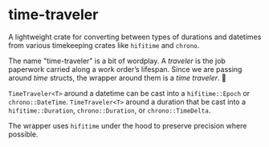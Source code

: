 # time-traveler
A lightweight crate for converting between types of durations and datetimes from
various timekeeping crates like `hifitime` and `chrono`.

The name "time-traveler" is a bit of wordplay. A _traveler_ is the job paperwork
carried along a work order’s lifespan. Since we are passing around _time_
structs, the wrapper around them is a _time traveler_. 🧠


`TimeTraveler<T>` around a datetime can be cast into a `hifitime::Epoch` or
`chrono::DateTime`. `TimeTraveler<T>` around a duration that be cast into a
`hifitime::Duration`, `chrono::Duration`, or `chrono::TimeDelta`.

The wrapper uses `hifitime` under the hood to preserve precision where possible.
